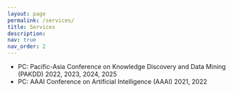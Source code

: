 ```yaml
---
layout: page
permalink: /services/
title: Services
description:
nav: true
nav_order: 2
---
```


- PC: Pacific-Asia Conference on Knowledge Discovery and Data Mining (PAKDD) 2022, 2023, 2024, 2025
- PC: AAAI Conference on Artificial Intelligence (AAAI) 2021, 2022
